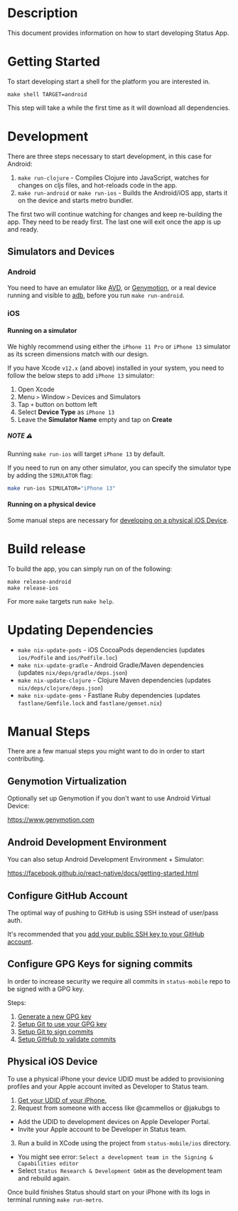 # Description

This document provides information on how to start developing Status App.

# Getting Started

To start developing start a shell for the platform you are interested in.
```
make shell TARGET=android
```
This step will take a while the first time as it will download all dependencies.

# Development

There are three steps necessary to start development, in this case for Android:

1. `make run-clojure` - Compiles Clojure into JavaScript, watches for changes on cljs files, and hot-reloads code in the app.
2. `make run-android` or `make run-ios` - Builds the Android/iOS app, starts it on the device and starts metro bundler.

The first two will continue watching for changes and keep re-building the app. They need to be ready first.
The last one will exit once the app is up and ready.

## Simulators and Devices
### Android

You need to have an emulator like [AVD](https://developer.android.com/studio/run/emulator), or [Genymotion](#genymotion-virtualization), or a real device running and visible to [adb](https://developer.android.com/studio/command-line/adb), before you run `make run-android`.

### iOS

#### Running on a simulator

We highly recommend using either the `iPhone 11 Pro` or `iPhone 13` simulator as its screen dimensions match with our design.

If you have Xcode `v12.x` (and above) installed in your system, you need to follow the below steps to add `iPhone 13` simulator:

1. Open Xcode
2. Menu `>` Window `>` Devices and Simulators
3. Tap `+` button on bottom left
4. Select **Device Type** as `iPhone 13`
5. Leave the **Simulator Name** empty and tap on **Create**

##### NOTE ⚠️

Running `make run-ios` will target `iPhone 13` by default.

If you need to run on any other simulator, you can specify the simulator type by adding the `SIMULATOR` flag:
```sh
make run-ios SIMULATOR="iPhone 13"
```

#### Running on a physical device

Some manual steps are necessary for [developing on a physical iOS Device](#physical-ios-device).

# Build release

To build the app, you can simply run on of the following:
```
make release-android
make release-ios
```

For more `make` targets run `make help`.

# Updating Dependencies

* `make nix-update-pods` - iOS CocoaPods dependencies (updates `ios/Podfile` and `ios/Podfile.loc`)
* `make nix-update-gradle` - Android Gradle/Maven dependencies (updates `nix/deps/gradle/deps.json`)
* `make nix-update-clojure` - Clojure Maven dependencies (updates `nix/deps/clojure/deps.json`)
* `make nix-update-gems` - Fastlane Ruby dependencies (updates `fastlane/Gemfile.lock` and `fastlane/gemset.nix`)

# Manual Steps

There are a few manual steps you might want to do in order to start contributing.

## Genymotion Virtualization

Optionally set up Genymotion if you don't want to use Android Virtual Device:

https://www.genymotion.com

## Android Development Environment

You can also setup Android Development Environment + Simulator:

https://facebook.github.io/react-native/docs/getting-started.html

## Configure GitHub Account

The optimal way of pushing to GitHub is using SSH instead of user/pass auth.

It's recommended that you [add your public SSH key to your GitHub account](https://help.github.com/en/github/authenticating-to-github/adding-a-new-ssh-key-to-your-github-account).

## Configure GPG Keys for signing commits

In order to increase security we require all commits in `status-mobile` repo to be signed with a GPG key.

Steps:
1. [Generate a new GPG key](https://help.github.com/en/github/authenticating-to-github/generating-a-new-gpg-key)
2. [Setup Git to use your GPG key](https://help.github.com/en/github/authenticating-to-github/telling-git-about-your-signing-key)
3. [Setup Git to sign commits](https://help.github.com/en/github/authenticating-to-github/signing-commits)
4. [Setup GitHub to validate commits](https://help.github.com/en/github/authenticating-to-github/adding-a-new-gpg-key-to-your-github-account)

## Physical iOS Device

To use a physical iPhone your device UDID must be added to provisioning profiles and your Apple account invited as Developer to Status team.

1. [Get your UDID of your iPhone.](https://www.extentia.com/post/finding-the-udid-of-an-ios-device)
2. Request from someone with access like @cammellos or @jakubgs to
  - Add the UDID to development devices on Apple Developer Portal.
  - Invite your Apple account to be Developer in Status team.
3. Run a build in XCode using the project from `status-mobile/ios` directory.
  - You might see error: `Select a development team in the Signing & Capabilities editor`
  - Select `Status Research & Development GmbH` as the development team and rebuild again.

Once build finishes Status should start on your iPhone with its logs in terminal running `make run-metro`.
